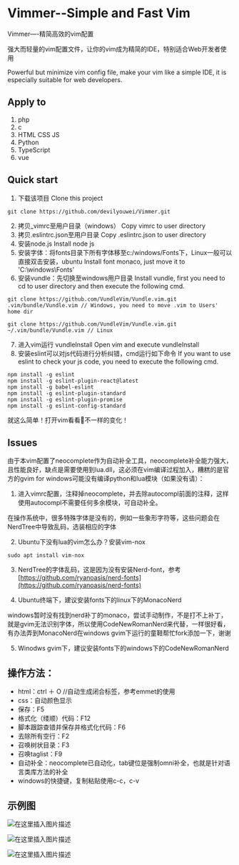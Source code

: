 # Vimmer--Simple and Fast Vim

Vimmer—-精简高效的vim配置

强大而轻量的vim配置文件，让你的vim成为精简的IDE，特别适合Web开发者使用

Powerful but minimize vim config file, make your vim like a simple IDE, it is especially suitable for web developers.

## Apply to

1. php
2. c
3. HTML CSS JS
4. Python
5. TypeScript
6. vue

## Quick start

1. 下载该项目
Clone this project
```
git clone https://github.com/devilyouwei/Vimmer.git
```
2. 拷贝_vimrc至用户目录（windows）
Copy vimrc to user directory
3. 拷贝.eslintrc.json至用户目录
Copy .eslintrc.json to user directory
4. 安装node.js
Install node js
5. 安装字体：将fonts目录下所有字体移至c:/windows/Fonts下，Linux一般可以直接双击安装，ubuntu
Install font monaco, just move it to 'C:\windows\Fonts\'
6. 安装vundle：先切换至windows用户目录
Install vundle, first you need to cd to user directory and then execute the following cmd.
```
git clone https://github.com/VundleVim/Vundle.vim.git .vim/bundle/Vundle.vim // Windows, you need to move .vim to Users' home dir

git clone https://github.com/VundleVim/Vundle.vim.git ~/.vim/bundle/Vundle.vim // Linux
```
7. 进入vim运行
vundleInstall Open vim and execute vundleInstall
8. 安装eslint可以对js代码进行分析纠错，cmd运行如下命令
If you want to use eslint to check your js code, you need to execute the following cmd.

```
npm install -g eslint
npm install -g eslint-plugin-react@latest
npm install -g babel-eslint
npm install -g eslint-plugin-standard
npm install -g eslint-plugin-promise
npm install -g eslint-config-standard
```

就这么简单！打开vim看看👀不一样的变化！


## Issues

由于本vim配置了neocomplete作为自动补全工具，neocomplete补全能力强大，且性能良好，缺点是需要使用到lua.dll，这必须在vim编译过程加入，糟糕的是官方的gvim for windows可能没有编译python和lua模块（如果没有请）：

1. 进入vimrc配置，注释掉neocomplete，并去除autocompl前面的注释，这样使用autocompl不需要任何多余模块，可自动补全。

在操作系统中，很多特殊字体是没有的，例如一些象形字符等，这些问题会在NerdTree中导致乱码，选装相应的字体

2. Ubuntu下没有lua的vim怎么办？安装vim-nox

```
sudo apt install vim-nox
```

3. NerdTree的字体乱码，这是因为没有安装Nerd-font，参考[https://github.com/ryanoasis/nerd-fonts](https://github.com/ryanoasis/nerd-fonts)

4. Ubuntu终端下，建议安装fonts下的linux下的MonacoNerd

windows暂时没有找到nerd补丁的monaco，尝试手动制作，不是打不上补丁，就是gvim无法识别字体，所以使用CodeNewRomanNerd来代替，一样很好看，有办法弄到MonacoNerd在windows gvim下运行的童鞋帮忙fork添加一下，谢谢

5. Winodws gvim下，建议安装fonts下的windows下的CodeNewRomanNerd

## 操作方法：

- html：ctrl ＋ O //自动生成闭合标签，参考emmet的使用
- css：自动颜色显示
- 保存：F5
- 格式化（缕顺）代码：F12
- 脚本跟踪查错并保存并格式化代码：F6
- 去除所有空行：F2
- 召唤树状目录：F3
- 召唤taglist：F9
- 自动补全：neocomplete已自动化，tab键位是强制omni补全，也就是针对语言类库方法的补全
- windows的快捷键，复制粘贴使用c-c，c-v

## 示例图

![在这里插入图片描述](https://img-blog.csdnimg.cn/20200131123650515.png?x-oss-process=image/watermark,type_ZmFuZ3poZW5naGVpdGk,shadow_10,text_aHR0cHM6Ly9ibG9nLmNzZG4ubmV0L3UwMTQ0NjYxMDk=,size_16,color_FFFFFF,t_70)

![在这里插入图片描述](https://img-blog.csdnimg.cn/20200131123934284.png?x-oss-process=image/watermark,type_ZmFuZ3poZW5naGVpdGk,shadow_10,text_aHR0cHM6Ly9ibG9nLmNzZG4ubmV0L3UwMTQ0NjYxMDk=,size_16,color_FFFFFF,t_70)

![在这里插入图片描述](https://img-blog.csdnimg.cn/20200131124320930.png?x-oss-process=image/watermark,type_ZmFuZ3poZW5naGVpdGk,shadow_10,text_aHR0cHM6Ly9ibG9nLmNzZG4ubmV0L3UwMTQ0NjYxMDk=,size_16,color_FFFFFF,t_70)
